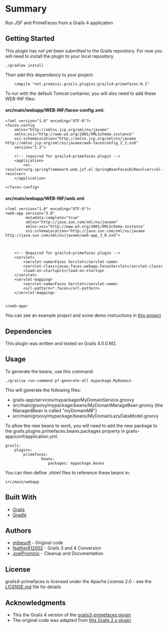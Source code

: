 # Summary

Run JSF and PrimeFaces from a Grails 4 application

## Getting Started

This plugin has not yet been submitted to the Grails repository.  For now you will need to install the plugin to your local repository.

    ./gradlew install

Then add this dependency to your project:
```
    compile "net.prominic.grails.plugins:grails4-primefaces:0.1"
```

To run with the default Tomcat container, you will also need to add these WEB-INF files:

#### src/main/webapp/WEB-INF/faces-config.xml:
```
<?xml version="1.0" encoding="UTF-8"?>
<faces-config
    xmlns="http://xmlns.jcp.org/xml/ns/javaee"
    xmlns:xsi="http://www.w3.org/2001/XMLSchema-instance"
    xsi:schemaLocation="http://xmlns.jcp.org/xml/ns/javaee http://xmlns.jcp.org/xml/ns/javaee/web-facesconfig_2_2.xsd"
    version="2.2">

    <!-- required for grails4-primefaces plugin -->
    <application>
        <el-resolver>org.springframework.web.jsf.el.SpringBeanFacesELResolver</el-resolver>
    </application>

</faces-config>

```

#### src/main/webapp/WEB-INF/web.xml
```
<?xml version="1.0" encoding="UTF-8"?>
<web-app version="3.0"
         metadata-complete="true"
         xmlns="http://java.sun.com/xml/ns/javaee"
         xmlns:xsi="http://www.w3.org/2001/XMLSchema-instance"
         xsi:schemaLocation="http://java.sun.com/xml/ns/javaee http://java.sun.com/xml/ns/javaee/web-app_3_0.xsd">



    <!-- Required for grails4-primefaces plugin -->
    <servlet>
        <servlet-name>Faces Servlet</servlet-name>
        <servlet-class>javax.faces.webapp.FacesServlet</servlet-class>
        <load-on-startup>1</load-on-startup>
    </servlet>
    <servlet-mapping>
        <servlet-name>Faces Servlet</servlet-name>
        <url-pattern>*.faces</url-pattern>
    </servlet-mapping>


</web-app>
```

You can see an example project and some demo instructions in [this project](https://github.com/prominic/grails4-primefaces-demo)

## Dependencies

This plugin was written and tested on Grails 4.0.0.M2.

## Usage

To generate the beans, use this command:

    ./grailsw run-command pf-generate-all mypackage.MyDomain
    
This will generate the following files:
* grails-app/services/mypackage/MyDomainService.groovy
* src/main/groovy/mypackage/beans/MyDomainManageBean.groovy (the ManagedBean is called "myDomainMB")
* src/main/groovy/mypackage/beans/MyDomainLazyDataModel.groovy

To allow the new beans to work, you will need to add the new package to the grails.plugins.primefaces.beans.packages property in grails-app/conf/application.yml.

```
grails:
    plugins:
        primefaces:
                beans:
                   packages: mypackage.beans
```

You can then define .xhtml files to reference these beans in:

    src/main/webapp

## Built With

* [Grails](http://grails.org/download.html)
* [Gradle](https://gradle.com/)

## Authors

* [mibesoft](https://github.com/mibesoft/primefaces) - Original code 
* [feather812002](https://github.com/feather812002) - Grails 3 and 4 Conversion
* [JoelProminic](https://github.com/JoelProminic) - Cleanup and Documentation

## License

grails4-primefaces is licensed under the Apache License 2.0 - see the [LICENSE.md](https://github.com/prominic/grails4-primefaces/blob/master/LICENSE.MD) file for details

## Acknowledgments

* This the Grails 4 version of the [grails3-primefaces plugin](https://github.com/prominic/grails3-primefaces)
* The original code was adapted from [this Grails 2.x plugin](https://github.com/mibesoft/primefaces)
